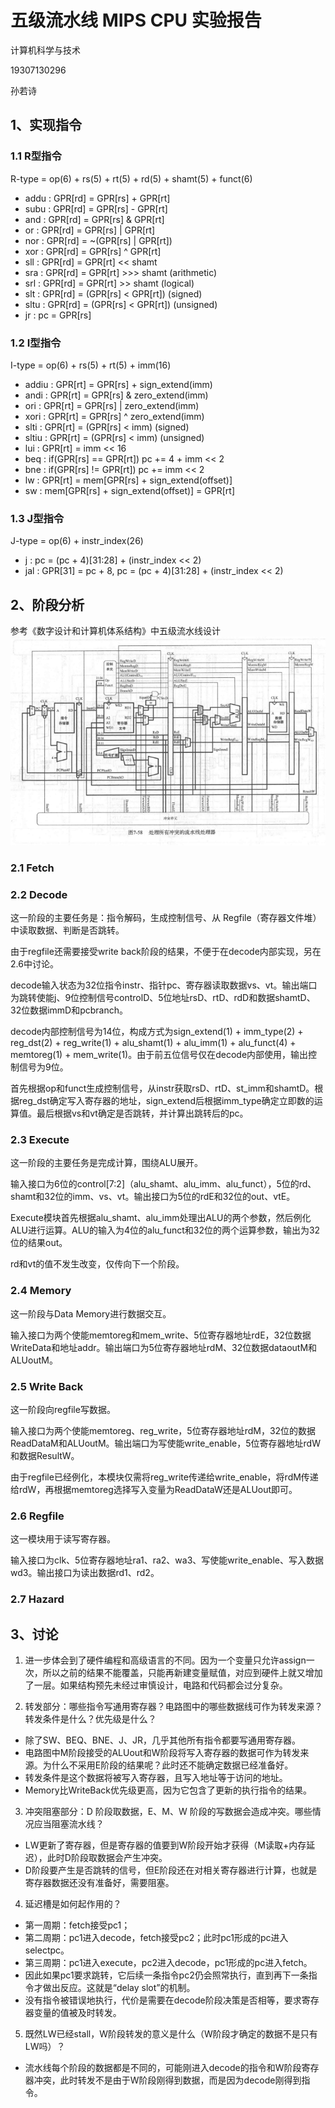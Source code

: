 # 五级流水线 MIPS CPU 实验报告

计算机科学与技术

19307130296

孙若诗

## 1、实现指令

### 1.1 R型指令

R-type = op(6) + rs(5) + rt(5) + rd(5) + shamt(5) + funct(6)

* addu : GPR[rd] = GPR[rs] + GPR[rt]
* subu : GPR[rd] = GPR[rs] - GPR[rt]
* and : GPR[rd] = GPR[rs] & GPR[rt]
* or : GPR[rd] = GPR[rs] | GPR[rt]
* nor : GPR[rd] = ~(GPR[rs] | GPR[rt])
* xor : GPR[rd] = GPR[rs] ^ GPR[rt]
* sll : GPR[rd] = GPR[rt] << shamt
* sra : GPR[rd] = GPR[rt] >>> shamt (arithmetic)
* srl : GPR[rd] = GPR[rt] >> shamt (logical)
* slt : GPR[rd] = (GPR[rs] < GPR[rt]) (signed)
* sltu : GPR[rd] = (GPR[rs] < GPR[rt]) (unsigned)
* jr : pc = GPR[rs]

### 1.2 I型指令

I-type = op(6) + rs(5) + rt(5) + imm(16)

* addiu : GPR[rt] = GPR[rs] + sign_extend(imm)
* andi : GPR[rt] = GPR[rs] & zero_extend(imm)
* ori : GPR[rt] = GPR[rs] | zero_extend(imm)
* xori : GPR[rt] = GPR[rs] ^ zero_extend(imm)
* slti : GPR[rt] = (GPR[rs] < imm) (signed)
* sltiu : GPR[rt] = (GPR[rs] < imm) (unsigned)
* lui : GPR[rt] = imm << 16
* beq : if(GPR[rs] == GPR[rt])  pc += 4 + imm << 2
* bne : if(GPR[rs] != GPR[rt])
pc += imm << 2
* lw : GPR[rt] = mem[GPR[rs] + sign_extend(offset)]
* sw : mem[GPR[rs] + sign_extend(offset)] = GPR[rt]

### 1.3 J型指令

J-type = op(6) + instr_index(26)

* j : pc = (pc + 4)[31:28] + (instr_index << 2)
* jal : GPR[31] = pc + 8, pc = (pc + 4)[31:28] + (instr_index << 2)

## 2、阶段分析

参考《数字设计和计算机体系结构》中五级流水线设计
![avator](MIPS5.png)

### 2.1 Fetch

### 2.2 Decode

这一阶段的主要任务是：指令解码，生成控制信号、从 Regfile（寄存器文件堆）中读取数据、判断是否跳转。

由于regfile还需要接受write back阶段的结果，不便于在decode内部实现，另在2.6中讨论。

decode输入状态为32位指令instr、指针pc、寄存器读取数据vs、vt。输出端口为跳转使能j、9位控制信号controlD、5位地址rsD、rtD、rdD和数据shamtD、32位数据immD和pcbranch。

decode内部控制信号为14位，构成方式为sign_extend(1) + imm_type(2) + reg_dst(2) + reg_write(1) + alu_shamt(1) + alu_imm(1) + alu_funct(4) + memtoreg(1) + mem_write(1)。由于前五位信号仅在decode内部使用，输出控制信号为9位。

首先根据op和funct生成控制信号，从instr获取rsD、rtD、st_imm和shamtD。根据reg_dst确定写入寄存器的地址，sign_extend后根据imm_type确定立即数的运算值。最后根据vs和vt确定是否跳转，并计算出跳转后的pc。

### 2.3 Execute

这一阶段的主要任务是完成计算，围绕ALU展开。

输入接口为6位的control[7:2]（alu_shamt、alu_imm、alu_funct），5位的rd、shamt和32位的imm、vs、vt。输出接口为5位的rdE和32位的out、vtE。

Execute模块首先根据alu_shamt、alu_imm处理出ALU的两个参数，然后例化ALU进行运算。ALU的输入为4位的alu_funct和32位的两个运算参数，输出为32位的结果out。

rd和vt的值不发生改变，仅传向下一个阶段。

### 2.4 Memory

这一阶段与Data Memory进行数据交互。

输入接口为两个使能memtoreg和mem_write、5位寄存器地址rdE，32位数据WriteData和地址addr。输出端口为5位寄存器地址rdM、32位数据dataoutM和ALUoutM。

### 2.5 Write Back

这一阶段向regfile写数据。

输入接口为两个使能memtoreg、reg_write，5位寄存器地址rdM，32位的数据ReadDataM和ALUoutM。输出端口为写使能write_enable，5位寄存器地址rdW和数据ResultW。

由于regfile已经例化，本模块仅需将reg_write传递给write_enable，将rdM传递给rdW，再根据memtoreg选择写入变量为ReadDataW还是ALUout即可。

### 2.6 Regfile

这一模块用于读写寄存器。

输入接口为clk、5位寄存器地址ra1、ra2、wa3、写使能write_enable、写入数据wd3。输出接口为读出数据rd1、rd2。

### 2.7 Hazard

## 3、讨论

1. 进一步体会到了硬件编程和高级语言的不同。因为一个变量只允许assign一次，所以之前的结果不能覆盖，只能再新建变量赋值，对应到硬件上就又增加了一层。如果结构预先未经过审慎设计，电路和代码都会过分复杂。

2. 转发部分：哪些指令写通用寄存器？电路图中的哪些数据线可作为转发来源？转发条件是什么？优先级是什么？
* 除了SW、BEQ、BNE、J、JR，几乎其他所有指令都要写通用寄存器。
* 电路图中M阶段接受的ALUout和W阶段将写入寄存器的数据可作为转发来源。为什么不采用E阶段的结果呢？此时还不能确定数据已经准备好。
* 转发条件是这个数据将被写入寄存器，且写入地址等于访问的地址。
* Memory比WriteBack优先级更高，因为它包含了更新的执行指令的结果。

3. 冲突阻塞部分：D 阶段取数据，E、M、W 阶段的写数据会造成冲突。哪些情况应当阻塞流水线？

* LW更新了寄存器，但是寄存器的值要到W阶段开始才获得（M读取+内存延迟），此时D阶段取数据会产生冲突。
* D阶段要产生是否跳转的信号，但E阶段还在对相关寄存器进行计算，也就是寄存器数据还没有准备好，需要阻塞。

4. 延迟槽是如何起作用的？

* 第一周期：fetch接受pc1；
* 第二周期：pc1进入decode，fetch接受pc2；此时pc1形成的pc进入selectpc。
* 第三周期：pc1进入execute，pc2进入decode，pc1形成的pc进入fetch。
* 因此如果pc1要求跳转，它后续一条指令pc2仍会照常执行，直到再下一条指令才做出反应。这就是“delay slot”的机制。
* 没有指令被错误地执行，代价是需要在decode阶段决策是否相等，要求寄存器变量的值被及时转发。

5. 既然LW已经stall，W阶段转发的意义是什么（W阶段才确定的数据不是只有LW吗）？
* 流水线每个阶段的数据都是不同的，可能刚进入decode的指令和W阶段寄存器冲突，此时转发不是由于W阶段刚得到数据，而是因为decode刚得到指令。